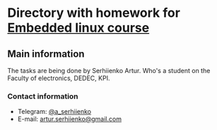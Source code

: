 # Directory with homework for [Embedded linux course](https://github.com/kpi-keoa/kpi-embedded-linux-course)

## Main information
The tasks are being done by Serhiienko Artur. Who's a student on the Faculty of electronics, DEDEC, KPI.

### Contact information
* Telegram: [@a_serhiienko](https://tg.me/a_serhiienko)
* E-mail: [artur.serhiienko@gmail.com](mailto:artur.serhiienko@gmail.com)
